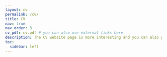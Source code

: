 ```yaml
---
layout: cv
permalink: /cv/
title: CV
nav: true
nav_order: 3
cv_pdf: cv.pdf # you can also use external links here
description: The CV website page is more interesting and you can also get the PDF version from the pdf icon.
toc:
  sidebar: left
---
```

